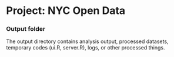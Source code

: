 # Project: NYC Open Data
### Output folder

The output directory contains analysis output, processed datasets, temporary codes (ui.R, server.R), logs, or other processed things.

